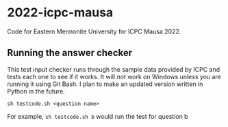 # 2022-icpc-mausa

Code for Eastern Mennonite University for ICPC Mausa 2022.

## Running the answer checker
This test input checker runs through the sample data provided by ICPC and tests each one to see if it works. It will *not* work on Windows unless you are running it using Git Bash. I plan to make an updated version written in Python in the future.

```
sh testcode.sh <question name>
```

For example, `sh testcode.sh b` would run the test for question b